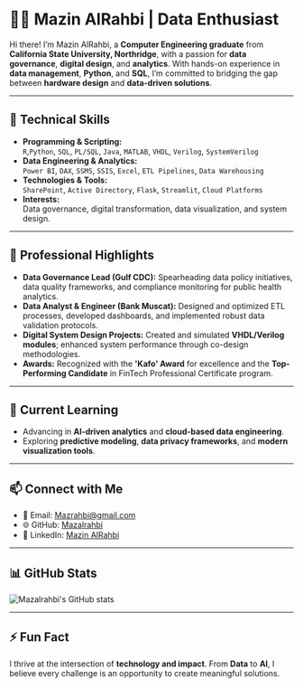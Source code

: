 # 👨‍💻 Mazin AlRahbi | Data Enthusiast

Hi there! I’m Mazin AlRahbi, a **Computer Engineering graduate** from **California State University, Northridge**, with a passion for **data governance**, **digital design**, and **analytics**. With hands-on experience in **data management**, **Python**, and **SQL**, I’m committed to bridging the gap between **hardware design** and **data-driven solutions**.


---

## 🔧 Technical Skills
- **Programming & Scripting:**  
  `R`,`Python`, `SQL`, `PL/SQL`, `Java`, `MATLAB`, `VHDL`, `Verilog`, `SystemVerilog`
- **Data Engineering & Analytics:**  
  `Power BI`, `DAX`, `SSMS`, `SSIS`, `Excel`, `ETL Pipelines`, `Data Warehousing`
- **Technologies & Tools:**  
  `SharePoint`, `Active Directory`, `Flask`, `Streamlit`, `Cloud Platforms`
- **Interests:**  
  Data governance, digital transformation, data visualization, and system design.

---

## 🌟 Professional Highlights
- **Data Governance Lead (Gulf CDC):** Spearheading data policy initiatives, data quality frameworks, and compliance monitoring for public health analytics.  
- **Data Analyst & Engineer (Bank Muscat):** Designed and optimized ETL processes, developed dashboards, and implemented robust data validation protocols.  
- **Digital System Design Projects:** Created and simulated **VHDL/Verilog modules**; enhanced system performance through co-design methodologies.  
- **Awards:** Recognized with the **'Kafo' Award** for excellence and the **Top-Performing Candidate** in FinTech Professional Certificate program.  

---

## 🌱 Current Learning
- Advancing in **AI-driven analytics** and **cloud-based data engineering**.
- Exploring **predictive modeling**, **data privacy frameworks**, and **modern visualization tools**.

---

## 📫 Connect with Me
- 📧 Email: [Mazrahbi@gmail.com](mailto:Mazrahbi@gmail.com)
- 🌐 GitHub: [Mazalrahbi](https://github.com/Mazalrahbi)
- 🔗 LinkedIn: [Mazin AlRahbi](https://www.linkedin.com/in/mazin-alrahbi-5b03a7157/)

---

## 📊 GitHub Stats
![Mazalrahbi's GitHub stats](https://github-readme-stats.vercel.app/api?username=mazalrahbi&show_icons=true&theme=default)

---

## ⚡ Fun Fact
I thrive at the intersection of **technology and impact**. From **Data** to **AI**, I believe every challenge is an opportunity to create meaningful solutions.
